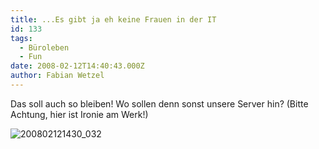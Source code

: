 ```yaml
---
title: ...Es gibt ja eh keine Frauen in der IT
id: 133
tags:
  - Büroleben
  - Fun
date: 2008-02-12T14:40:43.000Z
author: Fabian Wetzel
---
```


Das soll auch so bleiben! Wo sollen denn sonst unsere Server hin? (Bitte Achtung, hier ist Ironie am Werk!)

![200802121430_032](https://az275061.vo.msecnd.net/blogmedia/2008/02/frauen_in_der_it.jpg)
